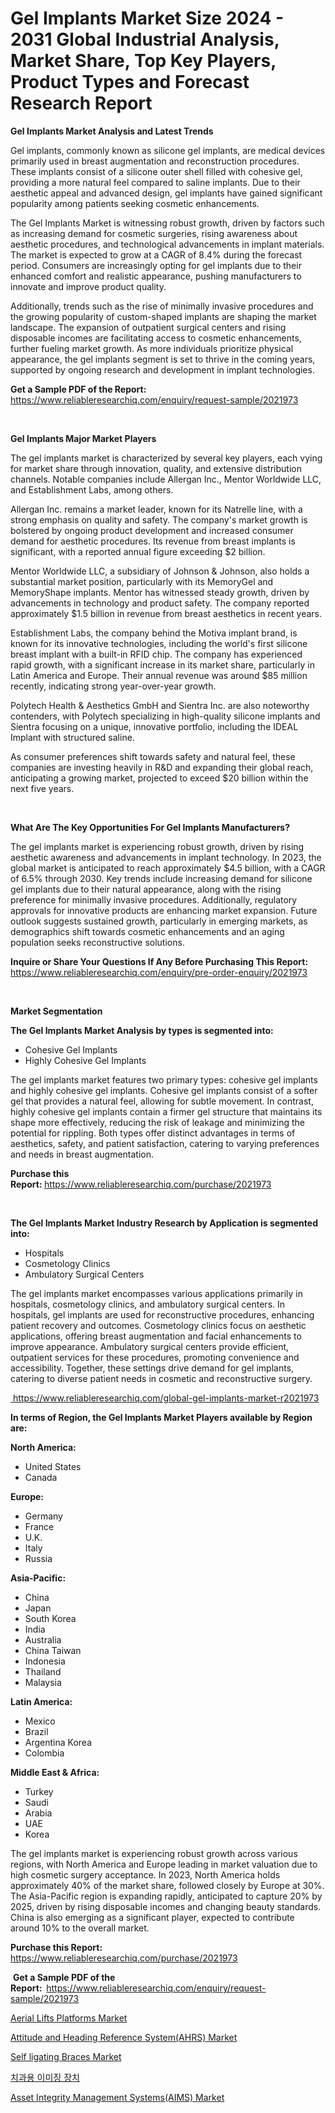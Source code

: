 <p><h1>Gel Implants Market Size 2024 - 2031 Global Industrial Analysis, Market Share, Top Key Players, Product Types and Forecast Research Report</h1></p><p><strong>Gel Implants Market Analysis and Latest Trends</strong></p>
<p><p>Gel implants, commonly known as silicone gel implants, are medical devices primarily used in breast augmentation and reconstruction procedures. These implants consist of a silicone outer shell filled with cohesive gel, providing a more natural feel compared to saline implants. Due to their aesthetic appeal and advanced design, gel implants have gained significant popularity among patients seeking cosmetic enhancements.</p><p>The Gel Implants Market is witnessing robust growth, driven by factors such as increasing demand for cosmetic surgeries, rising awareness about aesthetic procedures, and technological advancements in implant materials. The market is expected to grow at a CAGR of 8.4% during the forecast period. Consumers are increasingly opting for gel implants due to their enhanced comfort and realistic appearance, pushing manufacturers to innovate and improve product quality.</p><p>Additionally, trends such as the rise of minimally invasive procedures and the growing popularity of custom-shaped implants are shaping the market landscape. The expansion of outpatient surgical centers and rising disposable incomes are facilitating access to cosmetic enhancements, further fueling market growth. As more individuals prioritize physical appearance, the gel implants segment is set to thrive in the coming years, supported by ongoing research and development in implant technologies.</p></p>
<p><strong>Get a Sample PDF of the Report:&nbsp;</strong> <a href="https://www.reliableresearchiq.com/enquiry/request-sample/2021973?utm_campaign=99&utm_medium=2&utm_source=Github&utm_content=ia&utm_term=28102024&utm_id=gel-implants">https://www.reliableresearchiq.com/enquiry/request-sample/2021973</a></p>
<p>&nbsp;</p>
<p><strong>Gel Implants Major Market Players</strong></p>
<p><p>The gel implants market is characterized by several key players, each vying for market share through innovation, quality, and extensive distribution channels. Notable companies include Allergan Inc., Mentor Worldwide LLC, and Establishment Labs, among others.</p><p>Allergan Inc. remains a market leader, known for its Natrelle line, with a strong emphasis on quality and safety. The company's market growth is bolstered by ongoing product development and increased consumer demand for aesthetic procedures. Its revenue from breast implants is significant, with a reported annual figure exceeding $2 billion.</p><p>Mentor Worldwide LLC, a subsidiary of Johnson & Johnson, also holds a substantial market position, particularly with its MemoryGel and MemoryShape implants. Mentor has witnessed steady growth, driven by advancements in technology and product safety. The company reported approximately $1.5 billion in revenue from breast aesthetics in recent years.</p><p>Establishment Labs, the company behind the Motiva implant brand, is known for its innovative technologies, including the world's first silicone breast implant with a built-in RFID chip. The company has experienced rapid growth, with a significant increase in its market share, particularly in Latin America and Europe. Their annual revenue was around $85 million recently, indicating strong year-over-year growth.</p><p>Polytech Health & Aesthetics GmbH and Sientra Inc. are also noteworthy contenders, with Polytech specializing in high-quality silicone implants and Sientra focusing on a unique, innovative portfolio, including the IDEAL Implant with structured saline.</p><p>As consumer preferences shift towards safety and natural feel, these companies are investing heavily in R&D and expanding their global reach, anticipating a growing market, projected to exceed $20 billion within the next five years.</p></p>
<p>&nbsp;</p>
<p><strong>What Are The Key Opportunities For Gel Implants Manufacturers?</strong></p>
<p><p>The gel implants market is experiencing robust growth, driven by rising aesthetic awareness and advancements in implant technology. In 2023, the global market is anticipated to reach approximately $4.5 billion, with a CAGR of 6.5% through 2030. Key trends include increasing demand for silicone gel implants due to their natural appearance, along with the rising preference for minimally invasive procedures. Additionally, regulatory approvals for innovative products are enhancing market expansion. Future outlook suggests sustained growth, particularly in emerging markets, as demographics shift towards cosmetic enhancements and an aging population seeks reconstructive solutions.</p></p>
<p><strong>Inquire or Share Your Questions If Any Before Purchasing This Report:</strong> <a href="https://www.reliableresearchiq.com/enquiry/pre-order-enquiry/2021973?utm_campaign=99&utm_medium=2&utm_source=Github&utm_content=ia&utm_term=28102024&utm_id=gel-implants">https://www.reliableresearchiq.com/enquiry/pre-order-enquiry/2021973</a></p>
<p>&nbsp;</p>
<p><strong>Market Segmentation</strong></p>
<p><strong>The Gel Implants Market Analysis by types is segmented into:</strong></p>
<p><ul><li>Cohesive Gel Implants</li><li>Highly Cohesive Gel Implants</li></ul></p>
<p><p>The gel implants market features two primary types: cohesive gel implants and highly cohesive gel implants. Cohesive gel implants consist of a softer gel that provides a natural feel, allowing for subtle movement. In contrast, highly cohesive gel implants contain a firmer gel structure that maintains its shape more effectively, reducing the risk of leakage and minimizing the potential for rippling. Both types offer distinct advantages in terms of aesthetics, safety, and patient satisfaction, catering to varying preferences and needs in breast augmentation.</p></p>
<p><strong>Purchase this Report:&nbsp;</strong><a href="https://www.reliableresearchiq.com/purchase/2021973?utm_campaign=99&utm_medium=2&utm_source=Github&utm_content=ia&utm_term=28102024&utm_id=gel-implants">https://www.reliableresearchiq.com/purchase/2021973</a></p>
<p>&nbsp;</p>
<p><strong>The Gel Implants Market Industry Research by Application is segmented into:</strong></p>
<p><ul><li>Hospitals</li><li>Cosmetology Clinics</li><li>Ambulatory Surgical Centers</li></ul></p>
<p><p>The gel implants market encompasses various applications primarily in hospitals, cosmetology clinics, and ambulatory surgical centers. In hospitals, gel implants are used for reconstructive procedures, enhancing patient recovery and outcomes. Cosmetology clinics focus on aesthetic applications, offering breast augmentation and facial enhancements to improve appearance. Ambulatory surgical centers provide efficient, outpatient services for these procedures, promoting convenience and accessibility. Together, these settings drive demand for gel implants, catering to diverse patient needs in cosmetic and reconstructive surgery.</p></p>
<p><a href="https://www.reliableresearchiq.com/global-gel-implants-market-r2021973?utm_campaign=99&utm_medium=2&utm_source=Github&utm_content=ia&utm_term=28102024&utm_id=gel-implants">&nbsp;https://www.reliableresearchiq.com/global-gel-implants-market-r2021973</a></p>
<p><strong>In terms of Region, the Gel Implants Market Players available by Region are:</strong></p>
<p>
    <p> <strong> North America: </strong>
        <ul>
            <li>United States</li>
            <li>Canada</li>
        </ul>
        </p> 
    <p> <strong> Europe: </strong>
        <ul>
            <li>Germany</li>
            <li>France</li>
            <li>U.K.</li>
            <li>Italy</li>
            <li>Russia</li>
        </ul>
        </p> 
    <p> <strong> Asia-Pacific: </strong>
        <ul>
            <li>China</li>
            <li>Japan</li>
            <li>South Korea</li>
            <li>India</li>
            <li>Australia</li>
            <li>China Taiwan</li>
            <li>Indonesia</li>
            <li>Thailand</li>
            <li>Malaysia</li>
        </ul>
        </p> 
    <p> <strong> Latin America: </strong>
        <ul>
            <li>Mexico</li>
            <li>Brazil</li>
            <li>Argentina Korea</li>
            <li>Colombia</li>
        </ul>
        </p> 
    <p> <strong> Middle East & Africa: </strong>
        <ul>
            <li>Turkey</li>
            <li>Saudi</li>
            <li>Arabia</li>
            <li>UAE</li>
            <li>Korea</li>
        </ul>
    </p>
    </p>
<p><p>The gel implants market is experiencing robust growth across various regions, with North America and Europe leading in market valuation due to high cosmetic surgery acceptance. In 2023, North America holds approximately 40% of the market share, followed closely by Europe at 30%. The Asia-Pacific region is expanding rapidly, anticipated to capture 20% by 2025, driven by rising disposable incomes and changing beauty standards. China is also emerging as a significant player, expected to contribute around 10% to the overall market.</p></p>
<p><strong>Purchase this Report: </strong><a href="https://www.reliableresearchiq.com/purchase/2021973?utm_campaign=99&utm_medium=2&utm_source=Github&utm_content=ia&utm_term=28102024&utm_id=gel-implants">https://www.reliableresearchiq.com/purchase/2021973</a></p>
<p>&nbsp;<strong>Get a Sample PDF of the Report:&nbsp;&nbsp;</strong><a href="https://www.reliableresearchiq.com/enquiry/request-sample/2021973?utm_campaign=99&utm_medium=2&utm_source=Github&utm_content=ia&utm_term=28102024&utm_id=gel-implants">https://www.reliableresearchiq.com/enquiry/request-sample/2021973</a></p>
<p><strong></strong></p>
<p><p><a href="https://issuu.com/reportprime-2/docs/aerial-lifts-platforms-market-size-_9273b316ceb9a5?utm_campaign=99&utm_medium=2&utm_source=Github&utm_content=ia&utm_term=28102024&utm_id=gel-implants">Aerial Lifts Platforms Market</a></p><p><a href="https://www.linkedin.com/pulse/global-attitude-heading-reference-systemahrs-market-size-xabne?trk=public_post_embed_feed-article-content&utm_campaign=99&utm_medium=2&utm_source=Github&utm_content=ia&utm_term=28102024&utm_id=gel-implants">Attitude and Heading Reference System(AHRS) Market</a></p><p><a href="https://github.com/shebaharrifx/Market-Research-Report-List-1/blob/main/self-ligating-braces-market.md?utm_campaign=99&utm_medium=2&utm_source=Github&utm_content=ia&utm_term=28102024&utm_id=gel-implants">Self ligating Braces Market</a></p><p><a href="https://github.com/sougarounis/Market-Research-Report-List-6/blob/main/549994021311.md?utm_campaign=99&utm_medium=2&utm_source=Github&utm_content=ia&utm_term=28102024&utm_id=gel-implants">치과용 이미징 장치</a></p><p><a href="https://www.linkedin.com/pulse/asset-integrity-management-systemsaims-market-refracting-jjq2c?utm_campaign=99&utm_medium=2&utm_source=Github&utm_content=ia&utm_term=28102024&utm_id=gel-implants">Asset Integrity Management Systems(AIMS) Market</a></p></p>